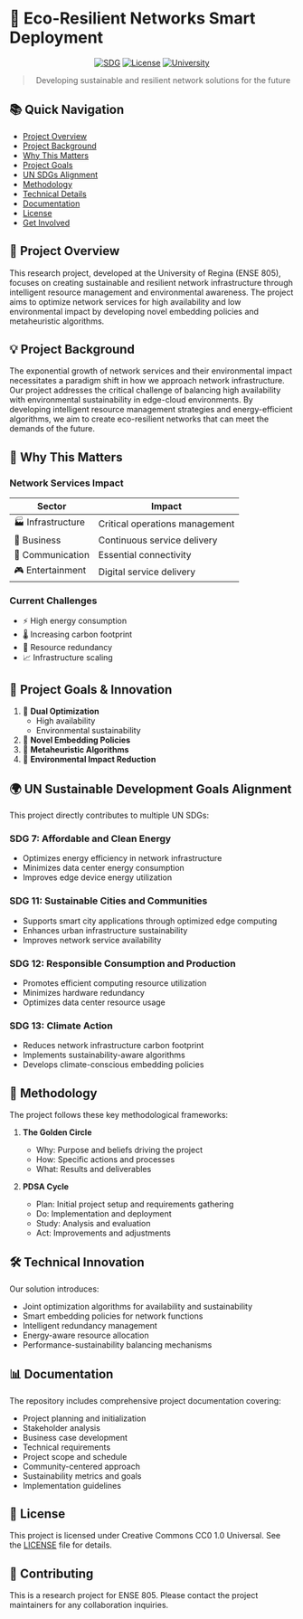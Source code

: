 # 🌱 Eco-Resilient Networks Smart Deployment

<div align="center">

[![SDG](https://img.shields.io/badge/SDG-7,11,12,13-green.svg)](https://sdgs.un.org/goals)
[![License](https://img.shields.io/badge/License-CC0_1.0-lightgrey.svg)](LICENSE)
[![University](https://img.shields.io/badge/University-Regina-blue.svg)](https://www.uregina.ca)

> Developing sustainable and resilient network solutions for the future

</div>

## 📚 Quick Navigation

-   [Project Overview](#-project-overview)
-   [Project Background](#-project-background)
-   [Why This Matters](#-why-this-matters)
-   [Project Goals](#-project-goals--innovation)
-   [UN SDGs Alignment](#-un-sustainable-development-goals-alignment)
-   [Methodology](#-methodology)
-   [Technical Details](#-technical-innovation)
-   [Documentation](#-documentation)
-   [License](#-license)
-   [Get Involved](#-contributing)

## 🌟 Project Overview

This research project, developed at the University of Regina (ENSE 805), focuses on creating sustainable and resilient network infrastructure through intelligent resource management and environmental awareness. The project aims to optimize network services for high availability and low environmental impact by developing novel embedding policies and metaheuristic algorithms.

## 💡 Project Background

The exponential growth of network services and their environmental impact necessitates a paradigm shift in how we approach network infrastructure. Our project addresses the critical challenge of balancing high availability with environmental sustainability in edge-cloud environments. By developing intelligent resource management strategies and energy-efficient algorithms, we aim to create eco-resilient networks that can meet the demands of the future.

## 🤔 Why This Matters

### Network Services Impact

| Sector            | Impact                         |
| ----------------- | ------------------------------ |
| 🏭 Infrastructure | Critical operations management |
| 💼 Business       | Continuous service delivery    |
| 📱 Communication  | Essential connectivity         |
| 🎮 Entertainment  | Digital service delivery       |

### Current Challenges

-   ⚡ High energy consumption
-   🌡️ Increasing carbon footprint
-   🔄 Resource redundancy
-   📈 Infrastructure scaling

## 🎯 Project Goals & Innovation

1. 🎯 **Dual Optimization**
    - High availability
    - Environmental sustainability
2. 🔄 **Novel Embedding Policies**
3. 🧠 **Metaheuristic Algorithms**
4. 🌿 **Environmental Impact Reduction**

## 🌍 UN Sustainable Development Goals Alignment

This project directly contributes to multiple UN SDGs:

### SDG 7: Affordable and Clean Energy

-   Optimizes energy efficiency in network infrastructure
-   Minimizes data center energy consumption
-   Improves edge device energy utilization

### SDG 11: Sustainable Cities and Communities

-   Supports smart city applications through optimized edge computing
-   Enhances urban infrastructure sustainability
-   Improves network service availability

### SDG 12: Responsible Consumption and Production

-   Promotes efficient computing resource utilization
-   Minimizes hardware redundancy
-   Optimizes data center resource usage

### SDG 13: Climate Action

-   Reduces network infrastructure carbon footprint
-   Implements sustainability-aware algorithms
-   Develops climate-conscious embedding policies

## 🔄 Methodology

The project follows these key methodological frameworks:

1. **The Golden Circle**

    - Why: Purpose and beliefs driving the project
    - How: Specific actions and processes
    - What: Results and deliverables

2. **PDSA Cycle**
    - Plan: Initial project setup and requirements gathering
    - Do: Implementation and deployment
    - Study: Analysis and evaluation
    - Act: Improvements and adjustments

## 🛠 Technical Innovation

Our solution introduces:

-   Joint optimization algorithms for availability and sustainability
-   Smart embedding policies for network functions
-   Intelligent redundancy management
-   Energy-aware resource allocation
-   Performance-sustainability balancing mechanisms

## 📊 Documentation

The repository includes comprehensive project documentation covering:

-   Project planning and initialization
-   Stakeholder analysis
-   Business case development
-   Technical requirements
-   Project scope and schedule
-   Community-centered approach
-   Sustainability metrics and goals
-   Implementation guidelines

## 📄 License

This project is licensed under Creative Commons CC0 1.0 Universal. See the [LICENSE](LICENSE) file for details.

## 🤝 Contributing

This is a research project for ENSE 805. Please contact the project maintainers for any collaboration inquiries.

```

```
